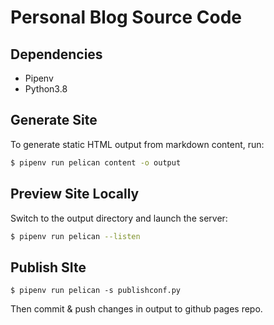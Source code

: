 # Personal Blog Source Code

## Dependencies

- Pipenv
- Python3.8


## Generate Site

To generate static HTML output from markdown content, run:

```bash
$ pipenv run pelican content -o output
```

## Preview Site Locally

Switch to the output directory and launch the server:

```bash
$ pipenv run pelican --listen
```

## Publish SIte

```
$ pipenv run pelican -s publishconf.py
```

Then commit & push changes in output to github pages repo.
